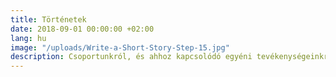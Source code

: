 ```yaml
---
title: Történetek
date: 2018-09-01 00:00:00 +02:00
lang: hu
image: "/uploads/Write-a-Short-Story-Step-15.jpg"
description: Csoportunkról, és ahhoz kapcsolódó egyéni tevékenységeinkről szóló történetek.
---
```


